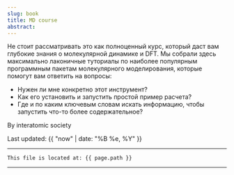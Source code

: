 ```yaml
---
slug: book
title: MD course
abstract:
---
```


Не стоит рассматривать это как полноценный курс, который даст вам глубокие знания о молекулярной динамике и DFT. Мы собрали здесь максимально лаконичные туториалы по наиболее популярным программным пакетам молекулярного моделирования, которые помогут вам ответить на вопросы:
- Нужен ли мне конкретно этот инструмент?
- Как его установить и запустить простой пример расчета?
- Где и по каким ключевым словам искать информацию, чтобы запустить что-то более содержательное?


By interatomic society


Last updated: {{ "now" | date: "%B %e, %Y" }}


---
```
This file is located at: {{ page.path }}
```
---
